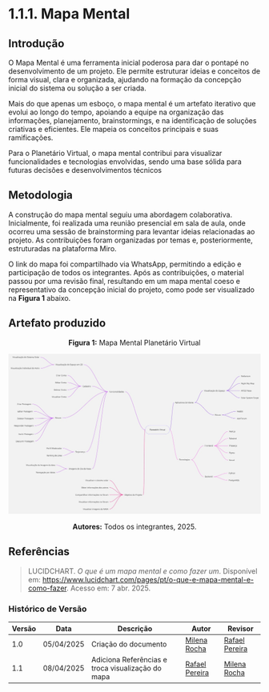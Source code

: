# 1.1.1. Mapa Mental

## Introdução

O Mapa Mental é uma ferramenta inicial poderosa para dar o pontapé no desenvolvimento de um projeto. Ele permite estruturar ideias e conceitos de forma visual, clara e organizada, ajudando na formação da concepção inicial do sistema ou solução a ser criada.

Mais do que apenas um esboço, o mapa mental é um artefato iterativo que evolui ao longo do tempo, apoiando a equipe na organização das informações, planejamento, brainstormings, e na identificação de soluções criativas e eficientes. Ele mapeia os conceitos principais e suas ramificações.

Para o Planetário Virtual, o mapa mental contribui para visualizar funcionalidades e tecnologias envolvidas, sendo uma base sólida para futuras decisões e desenvolvimentos técnicos

## Metodologia
A construção do mapa mental seguiu uma abordagem colaborativa. Inicialmente, foi realizada uma reunião presencial em sala de aula, onde ocorreu uma sessão de brainstorming para levantar ideias relacionadas ao projeto. As contribuições foram organizadas por temas e, posteriormente, estruturadas na plataforma Miro.

O link do mapa foi compartilhado via WhatsApp, permitindo a edição e participação de todos os integrantes. Após as contribuições, o material passou por uma revisão final, resultando em um mapa mental coeso e representativo da concepção inicial do projeto, como pode ser visualizado na **Figura 1** abaixo.

## Artefato produzido

<center>

**Figura 1:** Mapa Mental Planetário Virtual

![Mapa Mental](assets/MapaMental.jpg)

**Autores:** Todos os integrantes, 2025.
</center>

## Referências

> LUCIDCHART. *O que é um mapa mental e como fazer um*. Disponível em: <https://www.lucidchart.com/pages/pt/o-que-e-mapa-mental-e-como-fazer>. Acesso em: 7 abr. 2025.


### **Histórico de Versão**

| Versão | Data       | Descrição                                      | Autor               | Revisor            |
|--------|------------|------------------------------------------------|---------------------|--------------------|
| 1.0    | 05/04/2025 | Criação do documento | [Milena Rocha](https://github.com/milenafrocha)          |  [Rafael Pereira](https://github.com/rafgpereira)  |
| 1.1    | 08/04/2025 | Adiciona Referências e troca visualização do mapa | [Rafael Pereira](https://github.com/rafgpereira)          |  [Milena Rocha](https://github.com/milenafrocha)  |